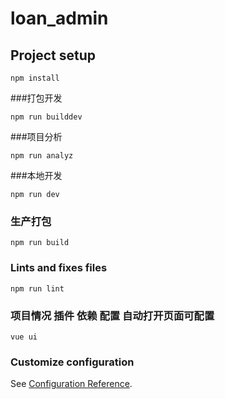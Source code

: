 # loan_admin

## Project setup
```
npm install
```
###打包开发
```
npm run builddev
```
###项目分析
```
npm run analyz
```

###本地开发
```
npm run dev
```

### 生产打包
```
npm run build
```

### Lints and fixes files
```
npm run lint
```

###  项目情况  插件 依赖 配置 自动打开页面可配置
```
vue ui
```
### Customize configuration
See [Configuration Reference](https://cli.vuejs.org/config/).
